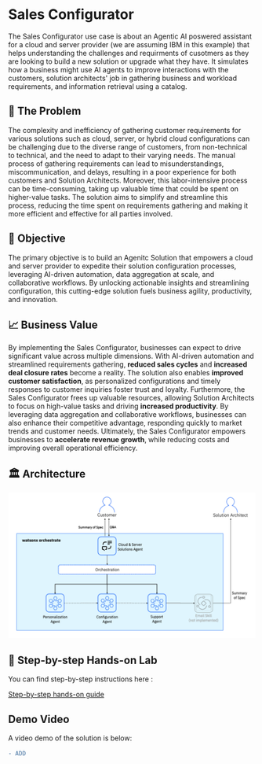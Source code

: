 # Sales Configurator

The Sales Configurator use case is about an Agentic AI poswered assistant for a cloud and server provider (we are assuming IBM in this example) that helps understanding the challenges and requirments of cusotmers as they are looking to build a new solution or upgrade what they have. It simulates how a business might use AI agents to improve interactions with the customers, solution architects' job in gathering business and workload requirements, and information retrieval using a catalog.


## 🤔 The Problem


The complexity and inefficiency of gathering customer requirements for various solutions such as cloud, server, or hybrid cloud configurations can be challenging due to the diverse range of customers, from non-technical to technical, and the need to adapt to their varying needs. The manual process of gathering requirements can lead to misunderstandings, miscommunication, and delays, resulting in a poor experience for both customers and Solution Architects. Moreover, this labor-intensive process can be time-consuming, taking up valuable time that could be spent on higher-value tasks. The solution aims to simplify and streamline this process, reducing the time spent on requirements gathering and making it more efficient and effective for all parties involved.

## 🎯 Objective

The primary objective is to build an Agenitc Solution that empowers a cloud and server provider to expedite their solution configuration processes, leveraging AI-driven automation, data aggregation at scale, and collaborative workflows. By unlocking actionable insights and streamlining configuration, this cutting-edge solution fuels business agility, productivity, and innovation.


## 📈 Business Value

By implementing the Sales Configurator, businesses can expect to drive significant value across multiple dimensions. With AI-driven automation and streamlined requirements gathering, **reduced sales cycles** and **increased deal closure rates** become a reality. The solution also enables **improved customer satisfaction**, as personalized configurations and timely responses to customer inquiries foster trust and loyalty. Furthermore, the Sales Configurator frees up valuable resources, allowing Solution Architects to focus on high-value tasks and driving **increased productivity**. By leveraging data aggregation and collaborative workflows, businesses can also enhance their competitive advantage, responding quickly to market trends and customer needs. Ultimately, the Sales Configurator empowers businesses to **accelerate revenue growth**, while reducing costs and improving overall operational efficiency.

## 🏛 Architecture

<img width="900" alt="image" src="assets/solution_arch.png">

## 📝 Step-by-step Hands-on Lab
You can find step-by-step instructions here :

[Step-by-step hands-on guide](./hands-on-lab-sales-configurator.md)

## Demo Video
A video demo of the solution is below:
```diff
- ADD
```

